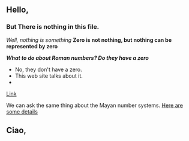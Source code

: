 ## Hello,
### But There is nothing in this file.
*Well, nothing is something*
**Zero is not nothing, but nothing can be represented by zero**

***What to do about Roman numbers? Do they have a zero***


+ No, they don't have a zero.
+ This web site talks about it.
+ 
[Link](https://hsm.stackexchange.com/questions/11312/why-didnt-the-roman-numeral-system-have-a-zero-digit-of-its-own)

We can ask the same thing about the Mayan number systems.
[Here are some details](https://en.wikipedia.org/wiki/Maya_numerals)



## Ciao,
